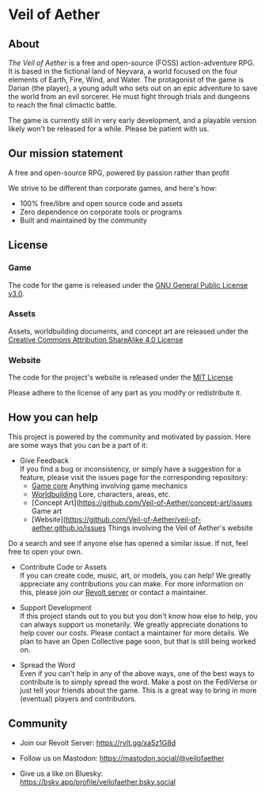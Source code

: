 # Veil of Aether

## About
*The Veil of Aether* is a free and open-source (FOSS) action-adventure RPG. It is based in the fictional land of Neyvara, a world focused on the four elements of Earth, Fire, Wind, and Water. The protagonist of the game is Darian (the player), a young adult who sets out on an epic adventure to save the world from an evil sorcerer. He must fight through trials and dungeons to reach the final climactic battle.

The game is currently still in very early development, and a playable version likely won't be released for a while. Please be patient with us.

## Our mission statement

A free and open-source RPG, powered by passion rather than profit

We strive to be different than corporate games, and here's how:
- 100% free/libre and open source code and assets
- Zero dependence on corporate tools or programs
- Built and maintained by the community

## License
### Game
The code for the game is released under the [GNU General Public License v3.0](https://www.gnu.org/licenses/gpl-3.0).
### Assets
Assets, worldbuilding documents, and concept art are released under the [Creative Commons Attribution ShareAlike 4.0 License](https://creativecommons.org/licenses/by-sa/4.0/)
### Website
The code for the project's website is released under the [MIT License](https://opensource.org/license/mit)

Please adhere to the license of any part as you modify or redistribute it.

## How you can help

This project is powered by the community and motivated by passion. Here are some ways that you can be a part of it:

- Give Feedback  
If you find a bug or inconsistency, or simply have a suggestion for a feature, please visit the issues page for the corresponding repository:
  - [Game core](https://github.com/Veil-of-Aether/game-core/issues)
    Anything involving game mechanics
  - [Worldbuilding](https://github.com/Veil-of-Aether/worldbuilding/issues)
    Lore, characters, areas, etc.
  - [Concept Art](https://github.com/Veil-of-Aether/concept-art/issues
    Game art
  - [Website](https://github.com/Veil-of-Aether/veil-of-aether.github.io/issues
    Things involving the Veil of Aether's website

Do a search and see if anyone else has opened a similar issue. If not, feel free to open your own.

- Contribute Code or Assets  
If you can create code, music, art, or models, you can help! We greatly appreciate any contributions you can make. For more information on this, please join our [Revolt server](https://rvlt.gg/xa5z1G8d) or contact a maintainer.

- Support Development  
If this project stands out to you but you don't know how else to help, you can always support us monetarily. We greatly appreciate donations to help cover our costs. Please contact a maintainer for more details. We plan to have an Open Collective page soon, but that is still being worked on.

- Spread the Word  
Even if you can't help in any of the above ways, one of the best ways to contribute is to simply spread the word. Make a post on the FediVerse or just tell your friends about the game. This is a great way to bring in more (eventual) players and contributors.

## Community

- Join our Revolt Server: https://rvlt.gg/xa5z1G8d

- Follow us on Mastodon: https://mastodon.social/@veilofaether

- Give us a like on Bluesky: https://bsky.app/profile/veilofaether.bsky.social
